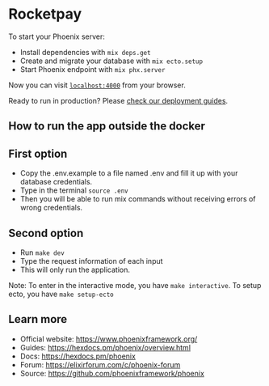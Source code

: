 # Rocketpay

To start your Phoenix server:

  * Install dependencies with `mix deps.get`
  * Create and migrate your database with `mix ecto.setup`
  * Start Phoenix endpoint with `mix phx.server`

Now you can visit [`localhost:4000`](http://localhost:4000) from your browser.

Ready to run in production? Please [check our deployment guides](https://hexdocs.pm/phoenix/deployment.html).

## How to run the app outside the docker
## First option

- Copy the .env.example to a file named .env and fill it up with your database credentials.
- Type in the terminal `source .env`
- Then you will be able to run mix commands without receiving errors of wrong credentials.

## Second option

- Run `make dev`
- Type the request information of each input
- This will only run the application.

Note: To enter in the interactive mode, you have `make interactive`. To setup ecto, you have `make setup-ecto`
## Learn more

  * Official website: https://www.phoenixframework.org/
  * Guides: https://hexdocs.pm/phoenix/overview.html
  * Docs: https://hexdocs.pm/phoenix
  * Forum: https://elixirforum.com/c/phoenix-forum
  * Source: https://github.com/phoenixframework/phoenix
